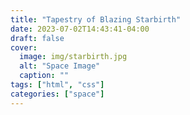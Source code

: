 ```yaml
---
title: "Tapestry of Blazing Starbirth"
date: 2023-07-02T14:43:41-04:00
draft: false
cover:
  image: img/starbirth.jpg
  alt: "Space Image"
  caption: ""
tags: ["html", "css"]
categories: ["space"]
---
```




  




